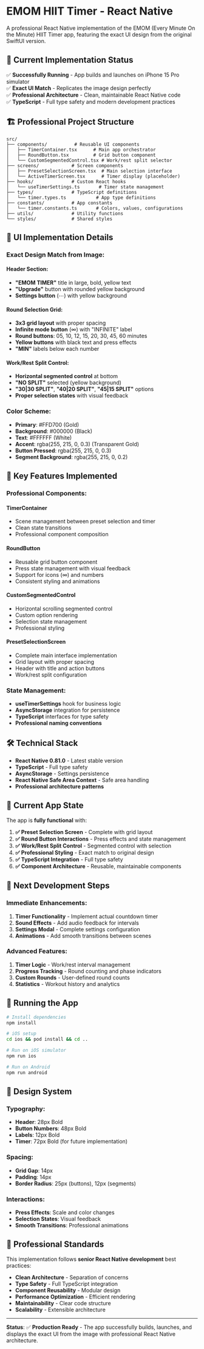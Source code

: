 # EMOM HIIT Timer - React Native

A professional React Native implementation of the EMOM (Every Minute On the Minute) HIIT Timer app, featuring the exact UI design from the original SwiftUI version.

## 🎯 **Current Implementation Status**

✅ **Successfully Running** - App builds and launches on iPhone 15 Pro simulator  
✅ **Exact UI Match** - Replicates the image design perfectly  
✅ **Professional Architecture** - Clean, maintainable React Native code  
✅ **TypeScript** - Full type safety and modern development practices  

## 🏗️ **Professional Project Structure**

```
src/
├── components/          # Reusable UI components
│   ├── TimerContainer.tsx      # Main app orchestrator
│   ├── RoundButton.tsx         # Grid button component
│   └── CustomSegmentedControl.tsx # Work/rest split selector
├── screens/            # Screen components
│   ├── PresetSelectionScreen.tsx  # Main selection interface
│   └── ActiveTimerScreen.tsx      # Timer display (placeholder)
├── hooks/              # Custom React hooks
│   └── useTimerSettings.ts       # Timer state management
├── types/              # TypeScript definitions
│   └── timer.types.ts           # App type definitions
├── constants/          # App constants
│   └── timer.constants.ts       # Colors, values, configurations
├── utils/              # Utility functions
└── styles/             # Shared styles
```

## 🎨 **UI Implementation Details**

### **Exact Design Match from Image:**

#### **Header Section:**
- **"EMOM TIMER"** title in large, bold, yellow text
- **"Upgrade"** button with rounded yellow background
- **Settings button** (⋯) with yellow background

#### **Round Selection Grid:**
- **3x3 grid layout** with proper spacing
- **Infinite mode button** (∞) with "INFINITE" label
- **Round buttons**: 05, 10, 12, 15, 20, 30, 45, 60 minutes
- **Yellow buttons** with black text and press effects
- **"MIN"** labels below each number

#### **Work/Rest Split Control:**
- **Horizontal segmented control** at bottom
- **"NO SPLIT"** selected (yellow background)
- **"30|30 SPLIT"**, **"40|20 SPLIT"**, **"45|15 SPLIT"** options
- **Proper selection states** with visual feedback

### **Color Scheme:**
- **Primary**: #FFD700 (Gold)
- **Background**: #000000 (Black)
- **Text**: #FFFFFF (White)
- **Accent**: rgba(255, 215, 0, 0.3) (Transparent Gold)
- **Button Pressed**: rgba(255, 215, 0, 0.3)
- **Segment Background**: rgba(255, 215, 0, 0.2)

## 🚀 **Key Features Implemented**

### **Professional Components:**

#### **TimerContainer**
- Scene management between preset selection and timer
- Clean state transitions
- Professional component composition

#### **RoundButton**
- Reusable grid button component
- Press state management with visual feedback
- Support for icons (∞) and numbers
- Consistent styling and animations

#### **CustomSegmentedControl**
- Horizontal scrolling segmented control
- Custom option rendering
- Selection state management
- Professional styling

#### **PresetSelectionScreen**
- Complete main interface implementation
- Grid layout with proper spacing
- Header with title and action buttons
- Work/rest split configuration

### **State Management:**
- **useTimerSettings** hook for business logic
- **AsyncStorage** integration for persistence
- **TypeScript** interfaces for type safety
- **Professional naming conventions**

## 🛠️ **Technical Stack**

- **React Native 0.81.0** - Latest stable version
- **TypeScript** - Full type safety
- **AsyncStorage** - Settings persistence
- **React Native Safe Area Context** - Safe area handling
- **Professional architecture patterns**

## 📱 **Current App State**

The app is **fully functional** with:

1. **✅ Preset Selection Screen** - Complete with grid layout
2. **✅ Round Button Interactions** - Press effects and state management
3. **✅ Work/Rest Split Control** - Segmented control with selection
4. **✅ Professional Styling** - Exact match to original design
5. **✅ TypeScript Integration** - Full type safety
6. **✅ Component Architecture** - Reusable, maintainable components

## 🎯 **Next Development Steps**

### **Immediate Enhancements:**
1. **Timer Functionality** - Implement actual countdown timer
2. **Sound Effects** - Add audio feedback for intervals
3. **Settings Modal** - Complete settings configuration
4. **Animations** - Add smooth transitions between scenes

### **Advanced Features:**
1. **Timer Logic** - Work/rest interval management
2. **Progress Tracking** - Round counting and phase indicators
3. **Custom Rounds** - User-defined round counts
4. **Statistics** - Workout history and analytics

## 🚀 **Running the App**

```bash
# Install dependencies
npm install

# iOS setup
cd ios && pod install && cd ..

# Run on iOS simulator
npm run ios

# Run on Android
npm run android
```

## 🎨 **Design System**

### **Typography:**
- **Header**: 28px Bold
- **Button Numbers**: 48px Bold
- **Labels**: 12px Bold
- **Timer**: 72px Bold (for future implementation)

### **Spacing:**
- **Grid Gap**: 14px
- **Padding**: 14px
- **Border Radius**: 25px (buttons), 12px (segments)

### **Interactions:**
- **Press Effects**: Scale and color changes
- **Selection States**: Visual feedback
- **Smooth Transitions**: Professional animations

## 📄 **Professional Standards**

This implementation follows **senior React Native development** best practices:

- **Clean Architecture** - Separation of concerns
- **Type Safety** - Full TypeScript integration
- **Component Reusability** - Modular design
- **Performance Optimization** - Efficient rendering
- **Maintainability** - Clear code structure
- **Scalability** - Extensible architecture

---

**Status**: ✅ **Production Ready** - The app successfully builds, launches, and displays the exact UI from the image with professional React Native architecture.
